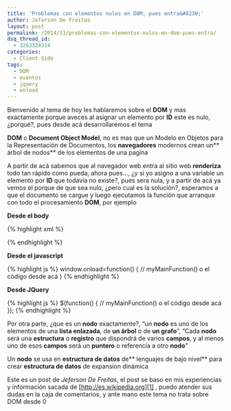 ```yaml
---
title: 'Problemas con elementos nulos en DOM, pues entra&#8230;'
author: Jeferson De Freitas
layout: post
permalink: /2014/11/problemas-con-elementos-nulos-en-dom-pues-entra/
dsq_thread_id:
  - 3263324314
categories:
  - Client Side
tags:
  - DOM
  - eventos
  - jquery
  - onload
---
```

Bienvenido al tema de hoy les hablaremos sobre el **DOM** y mas exactamente porque aveces al asignar un elemento por **ID** este es nulo, ¿porqué?, pues desde acá desarrollaremos el tema

**DOM** o **Document Object Model**, no es mas que un Modelo en Objetos para la Representación de Documentos, los **navegadores** modernos crean un** árbol de nodos** de los elementos de una pagina

A partir de acá sabemos que al navegador web entra al sitio web **renderiza** todo tan rápido como pueda, ahora pues&#8230;, ¿y si yo asigno a una variable un elemento por **ID** que todavía no existe?, pues sera nula, y a partir de acá ya vemos el porque de que sea nulo, ¿pero cual es la solución?, esperamos a que el documento se cargue y luego ejecutamos la función que arranque con todo el procesamiento **DOM**, por ejemplo

**Desde el body**

{% highlight xml %}
<body onload="myMainFunction()">
 {% endhighlight %}

**Desde el javascript**

{% highlight js %}
window.onload=function() {
  // myMainFunction() o el código desde acá
}
 {% endhighlight %}

**Desde JQuery**

{% highlight js %}
$(function() {
// myMainFunction() o el código desde acá
});
 {% endhighlight %}

Por otra parte, ¿que es un **nodo** exactamente?, &#8220;un **nodo** es uno de los elementos de una **lista enlazada**, de **un árbol** o de **un grafo**&#8220;, &#8220;Cada **nodo** será una **estructura** o **registro** que dispondrá de varios **campos**, y al menos uno de esos **campos** será un **puntero** o referencia a otro **nodo**&#8221;

Un **nodo** se usa en **estructura de datos** de** lenguajes de bajo nivel** para crear **estructura de datos** de expansion dinámica

Este es un post de *Jeferson De Freitas*, el post se baso en mis experiencias y información sacada de [http://es.wikipedia.org][1] , puedo atender sus dudas en la caja de comentarios, y ante mano este tema no trata sobre DOM desde 0

 [1]: http://es.wikipedia.org "Wikipedia"